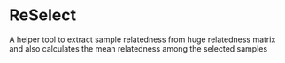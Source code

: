 # ReSelect
A helper tool to extract sample relatedness from huge relatedness matrix and also calculates the mean relatedness among the selected samples
